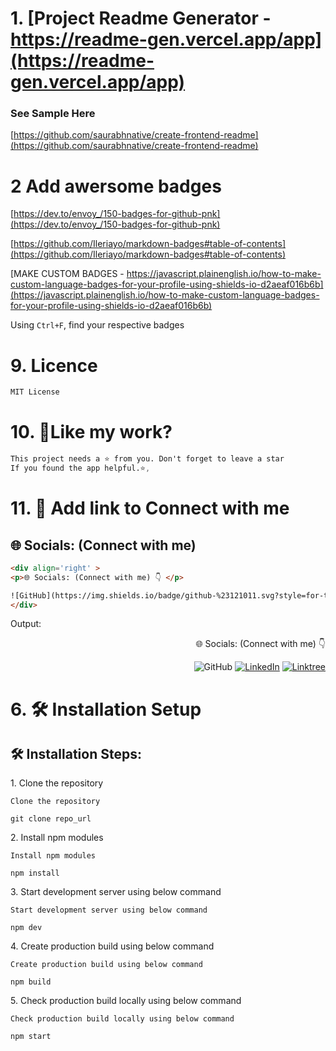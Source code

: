 # 1. [Project Readme Generator - https://readme-gen.vercel.app/app](https://readme-gen.vercel.app/app)

### See Sample Here
[https://github.com/saurabhnative/create-frontend-readme](https://github.com/saurabhnative/create-frontend-readme)

# 2 Add awersome badges

[https://dev.to/envoy_/150-badges-for-github-pnk](https://dev.to/envoy_/150-badges-for-github-pnk)

[https://github.com/Ileriayo/markdown-badges#table-of-contents](https://github.com/Ileriayo/markdown-badges#table-of-contents)

[MAKE CUSTOM BADGES - https://javascript.plainenglish.io/how-to-make-custom-language-badges-for-your-profile-using-shields-io-d2aeaf016b6b](https://javascript.plainenglish.io/how-to-make-custom-language-badges-for-your-profile-using-shields-io-d2aeaf016b6b)

Using `Ctrl+F`, find your respective badges

[]()

# 9. Licence

```css
MIT License
```

# 10. 💖Like my work?

```css
This project needs a ⭐️ from you. Don't forget to leave a star 
If you found the app helpful.⭐️,
```

# 11. 🔗 Add link to Connect with me 

## 🌐 Socials: (Connect with me)
```html
<div align='right' > 
<p>🌐 Socials: (Connect with me) 👇 </p>

![GitHub](https://img.shields.io/badge/github-%23121011.svg?style=for-the-badge&logo=github&logoColor=white&style='') [![LinkedIn](https://img.shields.io/badge/LinkedIn-%230077B5.svg?logo=linkedin&logoColor=white)](https://linkedin.com/in/krayush1109)
</div>
```
Output:
<div align='right' > 
<p>🌐 Socials: (Connect with me) 👇 </p>

![GitHub](https://img.shields.io/badge/github%20Profile-%23121011.svg?style=for-the-badge&logo=github&logoColor=white&style='') [![LinkedIn](https://img.shields.io/badge/LinkedIn-%230077B5.svg?logo=linkedin&logoColor=white)](https://linkedin.com/in/krayush1109) [![Linktree](https://img.shields.io/badge/linktree-39E09B?style=for-the-badge&logo=linktree&logoColor=white&style)](https://linktr.ee/krayush1109)
</div>

# 6. 🛠️ Installation Setup

<h2>🛠️ Installation Steps:</h2>

<p>1. Clone the repository</p>

`Clone the repository`

```
git clone repo_url
```

<p>2. Install npm modules</p>

`Install npm modules`

```
npm install
```

<p>3. Start development server using below command</p>

`Start development server using below command`

```
npm dev
```
<!-- **Note:** For running authentication using auth0 service create a `.env.local` file and add changes as per official article:-
<a href="https://auth0.com/docs/quickstart/webapp/nextjs/01-login#configure-the-sdk">Auth0 Next.js Quick Start</a> -->

<p>4. Create production build using below command</p>

`Create production build using below command`

```
npm build
```

<p>5. Check production build locally using below command</p>

`Check production build locally using below command`

```
npm start
```


